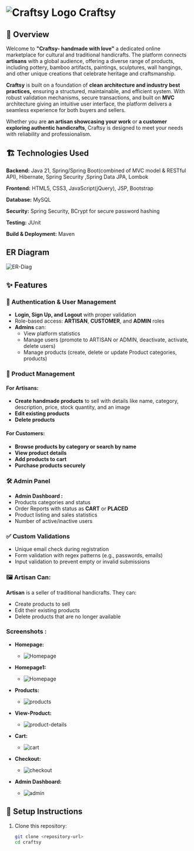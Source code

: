 # ![Craftsy Logo](https://github.com/kiran1926/Craftsy/blob/main/src/main/webapp/pub/images/forgit/file.png?raw=true) Craftsy

## 📖 Overview
Welcome to **"Craftsy- handmade with love"** a dedicated online marketplace for cultural and traditional handicrafts. The platform connects **artisans** with a global audience, offering a diverse range of products, including pottery, bamboo artifacts, paintings, sculptures, wall hangings, and other unique creations that celebrate heritage and craftsmanship.

**Craftsy** is built on a foundation of **clean architecture and industry best practices,** ensuring a structured, maintainable, and efficient system. With robust validation mechanisms, secure transactions, and built on **MVC** architecture giving an intuitive user interface, the platform delivers a seamless experience for both buyers and sellers.

Whether you are **an artisan showcasing your work** or **a customer exploring authentic handicrafts**, Craftsy is designed to meet your needs with reliability and professionalism.

## 🏗️ Technologies Used
 **Backend:**  Java 21, Spring/Spring Boot(combined of MVC model & RESTful API), Hibernate, Spring Security
                ,Spring Data JPA, Lombok

**Frontend:** HTML5, CSS3, JavaScript(jQuery), JSP, Bootstrap

**Database:** MySQL

**Security:** Spring Security, BCrypt for secure password hashing

**Testing:** JUnit

**Build & Deployment:** Maven

## ER Diagram 
![ER-Diag](https://github.com/kiran1926/Craftsy/blob/main/src/main/webapp/pub/images/forgit/ER-diag.png?raw=true)

## ✨ Features
### 🔑 Authentication & User Management
- **Login, Sign Up, and Logout** with proper validation
- Role-based access: **ARTISAN**, **CUSTOMER**, and **ADMIN** roles
- **Admins** can:
    - View platform statistics
    - Manage users (promote to ARTISAN or ADMIN, deactivate, activate, delete users)
    - Manage products (create, delete or update Product categories, products)

### 🛒 Product Management
#### For Artisans:
- **Create handmade products** to sell with details like name, category, description, price, stock quantity, and an image
- **Edit existing products**
- **Delete products**

#### For Customers:
- **Browse products by category or search by name**
- **View product details**
- **Add products to cart**
- **Purchase products securely**

### 🛠️ Admin Panel
- **Admin Dashboard :**
- Products categories and status
- Order Reports with status as **CART** or **PLACED**
- Product listing and sales statistics
- Number of active/inactive users

### ✅ Custom Validations
- Unique email check during registration
- Form validation with regex patterns (e.g., passwords, emails)
- Input validation to prevent empty or invalid submissions

### 🖼️ Artisan Can:
**Artisan** is a seller of traditional handicrafts. They can:
- Create products to sell
- Edit their existing products
- Delete products that are no longer available

### Screenshots : 
- **Homepage:**
  - ![Homepage](https://github.com/kiran1926/Craftsy/blob/main/src/main/webapp/pub/images/forgit/homepage.png?raw=true)
  
- **Homepage1:**
  - ![Homepage](https://github.com/kiran1926/Craftsy/blob/main/src/main/webapp/pub/images/forgit/homepage-2.png?raw=true)

- **Products:**
  - ![products](https://github.com/kiran1926/Craftsy/blob/main/src/main/webapp/pub/images/forgit/products.png?raw=true)

- **View-Product:**
  - ![product-details](https://github.com/kiran1926/Craftsy/blob/main/src/main/webapp/pub/images/forgit/product-view.png?raw=true)

- **Cart:**
  - ![cart](https://github.com/kiran1926/Craftsy/blob/main/src/main/webapp/pub/images/forgit/cart.png?raw=true)
  
- **Checkout:**
    - ![checkout](https://github.com/kiran1926/Craftsy/blob/main/src/main/webapp/pub/images/forgit/checkout.png?raw=true)

- **Admin Dashboard:**
  - ![admin](https://github.com/kiran1926/Craftsy/blob/main/src/main/webapp/pub/images/forgit/admin-dashboard.png?raw=true)
## 🚀 Setup Instructions
1. Clone this repository:
   ```bash
   git clone <repository-url>
   cd craftsy
